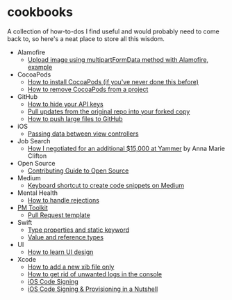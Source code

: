# cookbooks
A collection of how-to-dos I find useful and would probably need to come back to, so here's a neat place to store all this wisdom.


- Alamofire 
  - [Upload image using multipartFormData method with Alamofire, example](https://github.com/Alamofire/Alamofire/issues/1892)
- CocoaPods  
  - [How to install CocoaPods (if you've never done this before)](https://medium.com/@AyunasCode/how-to-install-cocoapods-52c523f73a63)
  - [How to remove CocoaPods from a project](http://stackoverflow.com/a/34765245/5503769)
- GitHub
  - [How to hide your API keys](https://medium.com/@AyunasCode/how-to-hide-your-api-keys-367ef6589949#.deo9jtsae)
  - [Pull updates from the original repo into your forked copy](https://medium.com/@AyunasCode/pull-updates-from-the-original-repo-into-your-forked-copy-githelp-7c61d5256b7d)
  - [How to push large files to GitHub](https://medium.com/@AyunasCode/how-to-push-large-files-to-github-253d05cc6a09)
- iOS 
  - [Passing data between view controllers](https://matteomanferdini.com/how-ios-view-controllers-communicate-with-each-other/)
- Job Search 
  - [How I negotiated for an additional $15,000 at Yammer](https://medium.com/we-are-yammer/how-i-negotiated-for-an-additional-15-000-at-yammer-2d3c137623ec#.6n6cvkk0i) by Anna Marie Clifton
- Open Source 
  - [Contributing Guide to Open Source](https://medium.com/@AyunasCode/contributing-guide-to-open-source-31f94947fcde)
- Medium 
  - [Keyboard shortcut to create code snippets on Medium](https://medium.com/@AyunasCode/keyboard-shortcut-to-create-code-snippets-on-medium-88165526a9c9)
- Mental Health 
  - [How to handle rejections](https://medium.com/@AyunasCode/how-to-handle-rejections-3a26af4c7d30)
- [PM Toolkit](https://github.com/ayunav/cookbooks/tree/master/PM_Tooklit) 
  - [Pull Request template](https://github.com/ayunav/cookbooks/blob/master/PM_Tooklit/PR_Template.md)  
- Swift 
  - [Type properties and static keyword](https://medium.com/@AyunasCode/static-keyword-swift-98b06ebc7020)
  - [Value and reference types](https://medium.com/@AyunasCode/value-and-reference-types-a841362f10a1)
- UI
  - [How to learn UI design](https://medium.com/@AyunasCode/how-to-learn-ui-bc6f05738e4d)
- Xcode 
  - [How to add a new xib file only](https://medium.com/@AyunasCode/how-to-add-a-new-xib-file-only-5861571432b5#.6f4lehtud)
  - [How to get rid of unwanted logs in the console](https://medium.com/@mimicatcodes/how-to-get-rid-of-unwanted-logs-in-the-console-xcode-8-6c1909ed75d8#.oasl84z1d)
  - [iOS Code Signing](http://seventhsoulmountain.kripajay.com/2013/09/ios-code-sign-in-complete-walkthrough.html)
  - [iOS Code Signing & Provisioning in a Nutshell](https://medium.com/ios-os-x-development/ios-code-signing-provisioning-in-a-nutshell-d5b247760bef)

